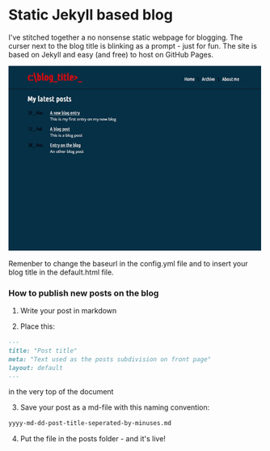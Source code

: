 # Static Jekyll based blog

I've stitched together a no nonsense static webpage for blogging. The curser next to the blog title is blinking as a prompt - just for fun. The site is based on Jekyll and easy (and free) to host on GitHub Pages. 

<img src="img/screenshot.png" width="500">

Remenber to change the baseurl in the config.yml file and to insert your blog title in the default.html file.

### How to publish new posts on the blog

1. Write your post in markdown

2. Place this:
```md
---
title: "Post title"
meta: "Text used as the posts subdivision on front page"
layout: default
---
```

in the very top of the document

3. Save your post as a md-file with this naming convention:
```md
yyyy-md-dd-post-title-seperated-by-minuses.md
```

4. Put the file in the posts folder - and it's live!
